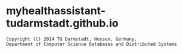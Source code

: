 myhealthassistant-tudarmstadt.github.io
=======================================

	Copyright (C) 2014 TU Darmstadt, Hessen, Germany.
	Department of Computer Science Databases and Distributed Systems
